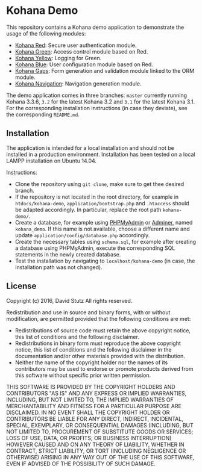 # Kohana Demo

This repository contains a Kohana demo application to demonstrate the usage of the
following modules: 

* [Kohana Red](https://github.com/davidstutz/kohana-red): Secure user authentication module.
* [Kohana Green](https://github.com/davidstutz/kohana-green): Access control module based on Red.
* [Kohana Yellow](https://github.com/davidstutz/kohana-yellow): Logging for Green.
* [Kohana Blue](https://github.com/davidstutz/kohana-blue): User configuration module based on Red.
* [Kohana Gaps](https://github.com/davidstutz/kohana-gaps): Form generation and validation module linked to the ORM module.
* [Kohana Navigation](https://github.com/davidstutz/kohana-navigation): Navigation generation module.

The demo application comes in three branches: `master` currently running Kohana 3.3.6,
`3.2` for the latest Kohana 3.2 and `3.1` for the latest Kohana 3.1. For the
corresponding installation instructions (in case they deviate), see the corresponding
`README.md`.

## Installation

The application is intended for a local installation and should not be installed
in a production environment. Installation has been tested on a local LAMPP installation
on Ubuntu 14.04.

Instructions:

* Clone the repository using `git clone`, make sure to get thee desired branch.
* If the repository is not located in the root directory, for example in `htdocs/kohana-demo`,
`application/bootstrap.php` and `.htaccess` should be adapted accordingly. In
particular, replace the root path `kohana-demo/`.
* Create a database, for example using [PHPMyAdmin](https://www.phpmyadmin.net/)
or [Adminer](https://www.adminer.org/), named `kohana_demo`. If this name is not
available, choose a different name and update `application/config/database.php`
accordingly.
* Create the necessary tables using `schema.sql`, for example after creating a
database using PHPMyAdmin, execute the corresponding SQL statements in the newly
created database.
* Test the installation by navigating to `localhost/kohana-demo` (in case, the installation
path was not changed).

## License

Copyright (c) 2016, David Stutz All rights reserved.

Redistribution and use in source and binary forms, with or without modification, are permitted provided that the following conditions are met:

* Redistributions of source code must retain the above copyright notice, this list of conditions and the following disclaimer.
* Redistributions in binary form must reproduce the above copyright notice, this list of conditions and the following disclaimer in the documentation and/or other materials provided with the distribution.
* Neither the name of the copyright holder nor the names of its contributors may be used to endorse or promote products derived from this software without specific prior written permission.

THIS SOFTWARE IS PROVIDED BY THE COPYRIGHT HOLDERS AND CONTRIBUTORS "AS IS" AND ANY EXPRESS OR IMPLIED WARRANTIES, INCLUDING, BUT NOT LIMITED TO, THE IMPLIED WARRANTIES OF MERCHANTABILITY AND FITNESS FOR A PARTICULAR PURPOSE ARE DISCLAIMED. IN NO EVENT SHALL THE COPYRIGHT HOLDER OR CONTRIBUTORS BE LIABLE FOR ANY DIRECT, INDIRECT, INCIDENTAL, SPECIAL, EXEMPLARY, OR CONSEQUENTIAL DAMAGES (INCLUDING, BUT NOT LIMITED TO, PROCUREMENT OF SUBSTITUTE GOODS OR SERVICES; LOSS OF USE, DATA, OR PROFITS; OR BUSINESS INTERRUPTION) HOWEVER CAUSED AND ON ANY THEORY OF LIABILITY, WHETHER IN CONTRACT, STRICT LIABILITY, OR TORT (INCLUDING NEGLIGENCE OR OTHERWISE) ARISING IN ANY WAY OUT OF THE USE OF THIS SOFTWARE, EVEN IF ADVISED OF THE POSSIBILITY OF SUCH DAMAGE.
